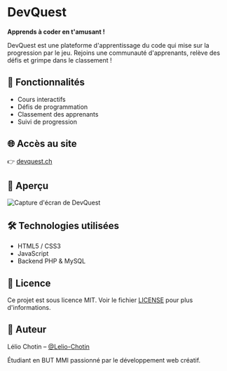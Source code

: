 # DevQuest

**Apprends à coder en t'amusant !**

DevQuest est une plateforme d'apprentissage du code qui mise sur la progression par le jeu. Rejoins une communauté d'apprenants, relève des défis et grimpe dans le classement !

## 🚀 Fonctionnalités

- Cours interactifs
- Défis de programmation
- Classement des apprenants
- Suivi de progression

## 🌐 Accès au site

👉 [devquest.ch](https://devquest.ch)

## 📸 Aperçu

![Capture d'écran de DevQuest](https://devquest.ch/uploads/DevQuest.jpg)

## 🛠️ Technologies utilisées

- HTML5 / CSS3
- JavaScript
- Backend PHP & MySQL

## 📄 Licence

Ce projet est sous licence MIT. Voir le fichier [LICENSE](LICENSE) pour plus d'informations.

## 👤 Auteur

Lélio Chotin – [@Lelio-Chotin](https://github.com/Lelio-Chotin)

Étudiant en BUT MMI passionné par le développement web créatif.
